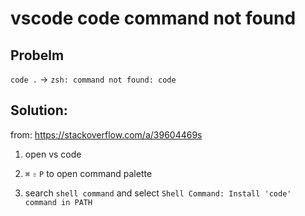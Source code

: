 # vscode code command not found

## Probelm

`code .` -> `zsh: command not found: code`

## Solution:

from: https://stackoverflow.com/a/39604469s

1. open vs code

2. `⌘` `⇧` `P` to open command palette

3. search `shell command` and select `Shell Command: Install 'code' command in PATH`